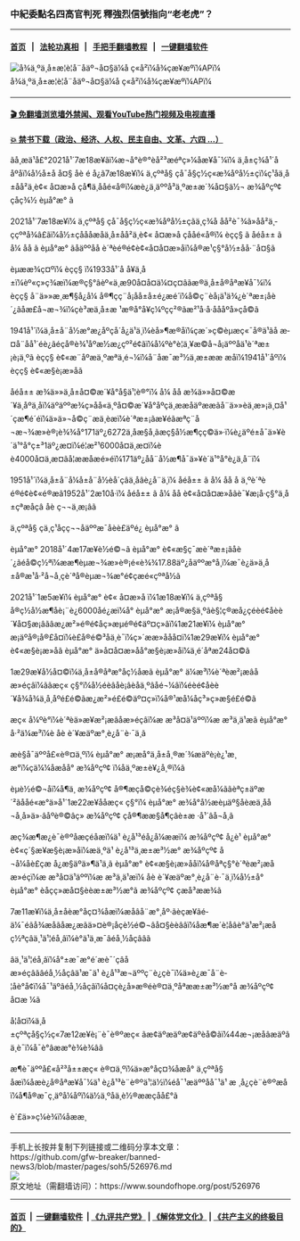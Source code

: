 ### 中紀委點名四高官判死 釋強烈信號指向“老老虎”？
------------------------

#### [首页](https://github.com/gfw-breaker/banned-news3/blob/master/README.md) &nbsp;&nbsp;|&nbsp;&nbsp; [法轮功真相](https://github.com/begood0513/basic/blob/master/README.md)  &nbsp;&nbsp;|&nbsp;&nbsp; [手把手翻墙教程](https://github.com/gfw-breaker/guides/wiki)  &nbsp;&nbsp;|&nbsp;&nbsp; [一键翻墙软件](https://github.com/gfw-breaker/nogfw/blob/master/README.md)  



<div><img alt="å¾ä¸ºä¸­å±æ­¦è­¦å¨åäº¬å¤§ä¼å ç«å²ï¼å¾çæ¥æºï¼APï¼" src="https://img.soundofhope.org/2021-06/open-book-1428428_1280-1615392965196-1624032758026.jpg"/>
<br/><figcaption class="caption">
 å¾ä¸ºä¸­å±æ­¦è­¦å¨åäº¬å¤§ä¼å ç«å²ï¼å¾çæ¥æºï¼APï¼
</figcaption></div><hr/>

#### [ 🎬  免翻墙浏览墙外禁闻、观看YouTube热门视频及电视直播](https://github.com/gfw-breaker/HelloWorld)

#### [ 💥  禁书下载（政治、经济、人权、民主自由、文革、六四 ...）](https://github.com/gfw-breaker/books/blob/master/README.md)

<div><div class="Content__Wrapper sc-1bvya0-0 grZQxZ">
 <p class="meta-top">
  <span class="meta">
   ãå¸æä¹å£°2021å¹´7æ18æ¥ãï¼æ¬å°è®°èå²³æéªç»¼åæ¥å¯¼ï¼
  </span>
  ä¸­å±ç¾å¹´ååºåï¼å½å±å å¤§
  <ok href="/term/1321">
   åè
  </ok>
  é å¿ã7æ18æ¥ï¼
  <ok href="/term/1272">
   ä¸­çºªå§
  </ok>
  çå¯å§ç½ç«æ¾åºå½±çï¼ç¹åä¸­å±åå²ä¸è¢«
  <ok href="/term/34894">
   å¤æ­»å
  </ok>
  çå¶ä¸­ååé«å®ï¼æè¿ä¸äººå³ä¸ºæ±æ´¾å¤§ä½¬
  <ok href="/term/1297">
   æ¾åºçº¢
  </ok>
  çåç¾½
  <ok href="/term/9791">
   èµå°æ°
  </ok>
  ã
 </p>
 <p>
  2021å¹´7æ18æ¥ï¼
  <ok href="/term/1272">
   ä¸­çºªå§
  </ok>
  çå¯å§ç½ç«æ¾åºå½±çãä¸ç¾å åå²è¯¾ã»åå²ä¸­ççºªå¾â£ãï¼å½±çåååæåä¸­å±åå²ä¸è¢«
  <ok href="/term/34894">
   å¤æ­»å
  </ok>
  çååé«å®ï¼
  <ok href="/term/577106">
   èçç§
  </ok>
  ã
  <ok href="/term/577109">
   åéå±±
  </ok>
  ã
  <ok href="/term/577112">
   å¼ å­å
  </ok>
  ã
  <ok href="/term/9791">
   èµå°æ°
  </ok>
  ãåäººåå è´ªèé®é¢è¢«å¤å¤æ­»åï¼å®æ¹ç§°å½±åå·¨å¤§ã
 </p>
 <div class="AD_Embed__Wrap-sc-1xslmin-0 igMuqX module desktop">
  <div>
  </div>
 </div>
 <p>
  èµææ¾ç¤ºï¼
  <ok href="/term/577106">
   èçç§
  </ok>
  ï¼1933å¹´å å¥ä¸­å±ï¼èº«ç»ç¾æï¼æ®ç§°âèº«ä¸æ90å¤å¤ä¼¤ç¤âãæ®ä¸­å±å®åªæ¥å¯¼ï¼
  <ok href="/term/577106">
   èçç§
  </ok>
  å¨ä»»æ¸æ¶§å¿å¼ å®¶çç¨å¡åå±å±é¿æé´ï¼å©ç¨èå¡ä¹ä¾¿è´ªæ±¡åè´¿ãåæ£å¬æ¬¾ï¼çè³æä¸­å±æ ¹æ®å°å¥ç¼ºçç²®ãæ²¹å·å·åååºå»çå©ã
 </p>
 <p>
  1941å¹´ï¼ä¸­å±å¨å½æ°æ¿åºçå´å¿ä¹ä¸ï¼èå»¶æ®åï¼çæ´»ç©èµæç«¯å®ä¹ãå æ­¤å¨åå¹´éè¿ãéçå®è¾¹åºæ½æ¿çº²é¢ãï¼å¼ºè°è¦ä¸¥æ©å¬å¡äººåä¹è´ªæ±¡è¡ä¸ºã
  <ok href="/term/577106">
   èçç§
  </ok>
  è¢«æ¨åºæä¸ºæªä¸é¬¼ï¼å¨åæ¯æ³½ä¸æ±ææ æåï¼1941å¹´åºï¼
  <ok href="/term/577106">
   èçç§
  </ok>
  è¢«æ§è¡æ­»åã
 </p>
 <p>
  <ok href="/term/577109">
   åéå±±
  </ok>
  æ¾ä»»ä¸­å±å¤©æ´¥å°å§ä¹¦è®°ï¼
  <ok href="/term/577112">
   å¼ å­å
  </ok>
  æ¾ä»»å¤©æ´¥ä¸åºä¸åï¼äºäººæ¾ç»åå«ä¸ºå¤©æ´¥å°åºçä¸ææåäºææãå¨ä»»èä¸æ»¡ä¸¤å¹´çæ¶é´éï¼ä»ä»¬å©ç¨æä¸­èæï¼è´ªæ±¡ãæ¥éãæªç¨å¬æ¬¾æ»è®¡è¾¾å°171äº¿6272ä¸åæ§å¸ãæç§å½æ¶çç©ä»·ï¼è¿äºé±å¯ä»¥è´­ä¹°å°ç±³1äº¿æ¤ï¼é¦æ²¹6000å¤ä¸æ¤ï¼èè4000å¤ä¸æ¤ãå¦ææåæé»éï¼171äº¿åå¨å½æ¶å¯ä»¥è´­ä¹°å°è¿ä¸å¨ï¼
 </p>
 <p>
  1951å¹´ï¼ä¸­å±å¨å¼å±å¨å½èå´çâä¸åâè¿å¨ä¸­ï¼
  <ok href="/term/577109">
   åéå±±
  </ok>
  ã
  <ok href="/term/577112">
   å¼ å­å
  </ok>
  å ä¸ºè´ªèé®é¢è¢«é®æã1952å¹´2æ10å·ï¼
  <ok href="/term/577109">
   åéå±±
  </ok>
  ã
  <ok href="/term/577112">
   å¼ å­å
  </ok>
  è¢«å¤å¤æ­»åãè¯¥æ¡å·ç§°ä¸­å±çªæåçâ
  <ok href="/term/1321">
   åè
  </ok>
  ç¬¬ä¸æ¡âã
 </p>
 <p>
  <ok href="/term/1272">
   ä¸­çºªå§
  </ok>
  çä¸­ç¹åçç¬¬åäººæ¯åèè£äºé¿
  <ok href="/term/9791">
   èµå°æ°
  </ok>
  ã
 </p>
 <p>
  <ok href="/term/9791">
   èµå°æ°
  </ok>
  2018å¹´4æ17æ¥è½é©¬ã
  <ok href="/term/9791">
   èµå°æ°
  </ok>
  è¢«æ§ç¯æè´ªæ±¡ãåè´¿ãéå©ç½ªï¼ææ¶èµæ¬¾æ»è®¡é«è¾¾17.88äº¿åäººæ°å¸ï¼æ¯è¿ä»ä¸­å±å®æ¹å·²å¬å¸çè´ªå®èµæ¬¾æ°é¢çæé«çºªå½ã
 </p>
 <p>
  2021å¹´1æ5æ¥ï¼
  <ok href="/term/9791">
   èµå°æ°
  </ok>
  è¢«
  <ok href="/term/34894">
   å¤æ­»å
  </ok>
  ï¼1æ18æ¥ï¼
  <ok href="/term/1272">
   ä¸­çºªå§
  </ok>
  å®ç½å½æ¶åè¡¨è¿6000å­é¿æï¼å°
  <ok href="/term/9791">
   èµå°æ°
  </ok>
  æ¡å®æ§ä¸ºâè§¦ç®æå¿çéèé¢åèè´¥å¤§æ¡âãâæ¿æ²»é®é¢åç»æµé®é¢äº¤ç»âï¼1æ21æ¥ï¼
  <ok href="/term/9791">
   èµå°æ°
  </ok>
  æ¡äºå®¡å®£å¤ï¼è£å®é©³åä¸è¯ï¼ç»´ææ­»ååå¤ï¼1æ29æ¥ï¼
  <ok href="/term/9791">
   èµå°æ°
  </ok>
  è¢«æ§è¡æ­»åã
  <ok href="/term/9791">
   èµå°æ°
  </ok>
  ä»å¤å¤æ­»åå°æ§è¡æ­»åï¼ä¸­é´åªæ24å¤©ã
 </p>
 <p>
  1æ29æ¥å½å¤©ï¼ä¸­å±å®åªæ°åç½åæã
  <ok href="/term/9791">
   èµå°æ°
  </ok>
  ä¼æ³ï¼è´ªèæ²¡æâåæ­»éçâï¼ããæç« ç§°ï¼å½éèâåè¡âèåä¸ºâåé¬¼âï¼éèé¢åèè´¥å¾å¾ä¸å¸åºé£é©ãæ¿æ²»é£é©äº¤ç»ï¼å®¹æå¼åç³»ç»æ§é£é©ã
 </p>
 <p>
  æç« å¼ºè°ï¼è´ªèä»æ¥æ²¡æâåæ­»éçâï¼æ æ³å¤ä¹äººï¼æ æ³ä¸ä¹æã
  <ok href="/term/9791">
   èµå°æ°
  </ok>
  å·²ä¼æ³ï¼è
  <ok href="/term/1321">
   åè
  </ok>
  è´¥æäºæ°¸è¿å¨è·¯ä¸ã
 </p>
 <p>
  æè§å¯äººå£«è®¤ä¸ºï¼
  <ok href="/term/9791">
   èµå°æ°
  </ok>
  æ¡æå°ä¸­å±å¸®æ´¾æäºè¡è¿¹æ¸æ°ï¼çä¼¼åæåå°
  <ok href="/term/1297">
   æ¾åºçº¢
  </ok>
  ï¼åä¸ºæ±è¥¿å¸®ï¼ã
 </p>
 <p>
  èµè½é©¬åï¼å¶ä¸
  <ok href="/term/1297">
   æ¾åºçº¢
  </ok>
  å®¶æçå©çè¾éç§è¾è¢«æ­å¼ããèªç±äºæ´²ãååé«æ°ä»å¹´1æ22æ¥ååæç« ç§°ï¼
  <ok href="/term/9791">
   èµå°æ°
  </ok>
  æ¾å°å½æèµäº§åèæä¸å­å¬å¸å»ä»·âåºè®©âç»
  <ok href="/term/1297">
   æ¾åºçº¢
  </ok>
  çå®¶ææ§å¶çâè±æ ·å¹´âå¬å¸ã
 </p>
 <p>
  æç¾æ¶æ¿è¯è®ºåæçé­åæï¼ä¹ è¿å¹³éå¿å¼ææï¼
  <ok href="/term/1297">
   æ¾åºçº¢
  </ok>
  å¿è¹
  <ok href="/term/9791">
   èµå°æ°
  </ok>
  è¢«ç´§æ¥æ§è¡æ­»åï¼æä¸ºä¹ è¿å¹³ä¸æ±æ³½æ°
  <ok href="/term/1297">
   æ¾åºçº¢
  </ok>
  å¬å¼åè£çæ å¿æ§äºä»¶ä¹ä¸ã
  <ok href="/term/9791">
   èµå°æ°
  </ok>
  è¢«æ§è¡æ­»ååï¼å®åªç§°è´ªèæ²¡æåæ­»éçï¼æ æ³å¤ä¹äººï¼æ æ³ä¸ä¹æï¼
  <ok href="/term/1321">
   åè
  </ok>
  è´¥æäºæ°¸è¿å¨è·¯ä¸ï¼å½±å°
  <ok href="/term/9791">
   èµå°æ°
  </ok>
  èåçç»æå¤§èèæ±æ³½æ°ã
  <ok href="/term/1297">
   æ¾åºçº¢
  </ok>
  çæå³ææ¾ã
 </p>
 <div class="AD_Embed__Wrap-sc-1xslmin-0 igMuqX module desktop">
  <div>
  </div>
 </div>
 <p>
  7æ11æ¥ï¼ä¸­å±åèæ°åç¤¾åæï¼æåâå¨æ°¸åº·ãèçæ¥ãé­ä¼¯éãå¾æåãå­æ¿æãä»¤è®¡åç­è½é©¬âå¤§èèââï¼åæ¶æ´è­¦åâè°ä¹æ²¡æåç½ªçâä¸¹ä¹¦éå¸âï¼è°ä¹ä¸æ¯âéå¸½å­çââã
 </p>
 <p>
  âä¸¹ä¹¦éå¸âï¼å°±æ¯æ°é´æè¯´çâåæ­»éçâãâéå¸½å­çâä¹æ¯ä¹ è¿å¹³æ¬äººç¨è¿çè¯ï¼ä»è¿æ¯å¨è­¦åè°å¢ï¼å¯¹äºâéå¸½å­çâï¼å¤çè¿å»æ®éè®¤ä¸ºåªææ±æ³½æ°å
  <ok href="/term/1297">
   æ¾åºçº¢
  </ok>
  å¤æ ¼ã
 </p>
 <p>
  å¦å¤ï¼ä¸­å±çºªçå§ç½ç«7æ12æ¥è¡¨è¯è®ºæç« ãæ¢äºæäºæ¢äºèå©ãï¼44æ¬¡æåâæäºâä¸è¯ï¼å¯è°âææ°è¾è¾âã
 </p>
 <p>
  æ¶è¯äººå£«å²³å±±æç« è®¤ä¸ºï¼ä»æ°åç¤¾åæå°
  <ok href="/term/1272">
   ä¸­çºªå§
  </ok>
  åæï¼åæè¿å®åªæ¥å¯¼ä¹ è¿å¹³è¨è®ºä¹¦ä½ï¼éå¯¹æäººåå¯¹ä¹ æ ¸å¿çè¨è®ºæåï¼å¶å®æ¯ç¸äºå¼åºï¼ä½ä¸ºåä¸è½®ææçåå£°ã
 </p>
 <p class="meta-btm">
  è´£ä»»ç¼è¾ï¼åææ¸
 </p>
</div>
</div>
<hr/>
手机上长按并复制下列链接或二维码分享本文章：<br/>
https://github.com/gfw-breaker/banned-news3/blob/master/pages/soh5/526976.md <br/>
<a href='https://github.com/gfw-breaker/banned-news3/blob/master/pages/soh5/526976.md'><img src='https://github.com/gfw-breaker/banned-news3/blob/master/pages/soh5/526976.md.png'/></a> <br/>
原文地址（需翻墙访问）：https://www.soundofhope.org/post/526976


------------------------
#### [首页](https://github.com/gfw-breaker/banned-news3/blob/master/README.md) &nbsp;|&nbsp; [一键翻墙软件](https://github.com/gfw-breaker/nogfw/blob/master/README.md) &nbsp;| [《九评共产党》](https://github.com/gfw-breaker/9ping.md/blob/master/README.md#九评之一评共产党是什么) | [《解体党文化》](https://github.com/gfw-breaker/jtdwh.md/blob/master/README.md) | [《共产主义的终极目的》](https://github.com/gfw-breaker/gczydzjmd.md/blob/master/README.md)


<img src='http://gfw-breaker.win/banned-news3/pages/soh5/526976.md' width='0px' height='0px'/>